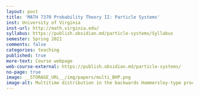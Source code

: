```yaml
---
layout: post
title: 'MATH 7370 Probability Theory II: Particle Systems'
inst: University of Virginia
inst-url: http://math.virginia.edu/
syllabus: https://publish.obsidian.md/particle-systems/Syllabus
semester: Spring 2021
comments: false
categories: teaching
published: true
more-text: Course webpage
web-course-external: https://publish.obsidian.md/particle-systems/
no-page: true
image: __STORAGE_URL__/img/papers/multi_BHP.png
image-alt: Multitime distribution in the backwards Hammersley-type process
---
```

